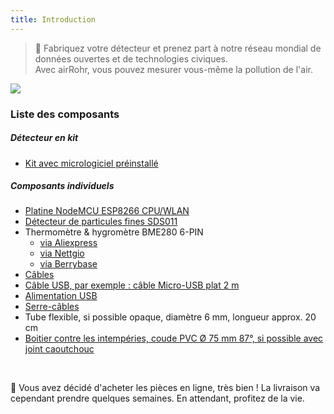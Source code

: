 ```yaml
---
title: Introduction
---
```

> 🚧 Fabriquez votre détecteur et prenez part à notre réseau mondial de données ouvertes et de technologies civiques. <br> Avec airRohr, vous pouvez mesurer vous-même la pollution de l'air.


<img src="../docs/airrohr/particulate-matter-air-quality-sensor-kit.jpeg" loading="lazy"/>

### Liste des composants
##### Détecteur en kit
* [Kit avec micrologiciel préinstallé](https://nettigo.eu/products/luftdaten-org-pl-kit-sds011-bme280)

##### Composants individuels
* [Platine NodeMCU ESP8266 CPU/WLAN](https://www.aliexpress.com/wholesale?groupsort=1&SortType=price_asc&SearchText=nodemcu+v3+esp8266+ch340)
* [Détecteur de particules fines SDS011](http://www.aliexpress.com/wholesale?groupsort=1&SortType=price_asc&SearchText=sds011) 
* Thermomètre & hygromètre BME280 6-PIN
  - [via Aliexpress](https://www.aliexpress.com/wholesale?catId=0&initiative_id=SB_20200308040440&SearchText=bme280+-5V+%2B3.3V)
  - [via Nettgio](https://nettigo.eu/products/module-pressure-humidity-and-temperature-sensor-bosch-bme280)
  - [via Berrybase](https://www.berrybase.de/bauelemente/sensoren-module/feuchtigkeit/bme680-breakout-board-4in1-sensor-f-252-r-temperatur-luftfeuchtigkeit-luftdruck-und-luftg-252-t)
* [Câbles](http://www.aliexpress.com/wholesale?groupsort=1&SortType=price_asc&SearchText=Dupont+cable+20cm+female-female)
* [Câble USB, par exemple : câble Micro-USB plat 2 m](https://www.aliexpress.com/wholesale?catId=0&initiative_id=SB_20200308040708&SearchText=micro+usb+flat+cable+2m)
* [Alimentation USB](https://www.aliexpress.com/wholesale?catId=0&initiative_id=SB_20200308040834&SearchText=single+micro+usb+eu+power+supply)
* [Serre-câbles](https://www.aliexpress.com/wholesale?catId=0&initiative_id=SB_20200308040852&SearchText=cable+straps)
* Tube flexible, si possible opaque, diamètre 6 mm, longueur approx. 20 cm
* [Boitier contre les intempéries, coude PVC Ø 75 mm 87°, si possible avec joint caoutchouc](https://www.achat-aquarium.fr/pvc-rigide/5084-coude-de-raccordement-oase-ref-55045.html)


<br>

🙌 Vous avez décidé d'acheter les pièces en ligne, très bien ! 
La livraison va cependant prendre quelques semaines. 
En attendant, profitez de la vie.
